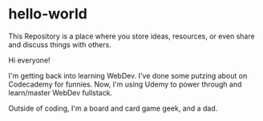 # hello-world
This Repository is  a place where you store ideas, resources, or even share and discuss things with others.

Hi everyone!

I'm getting back into learning WebDev. I've done some putzing about on Codecademy for funnies. Now, I'm using Udemy to power through and learn/master WebDev fullstack.

Outside of coding, I'm a board and card game geek, and a dad.
